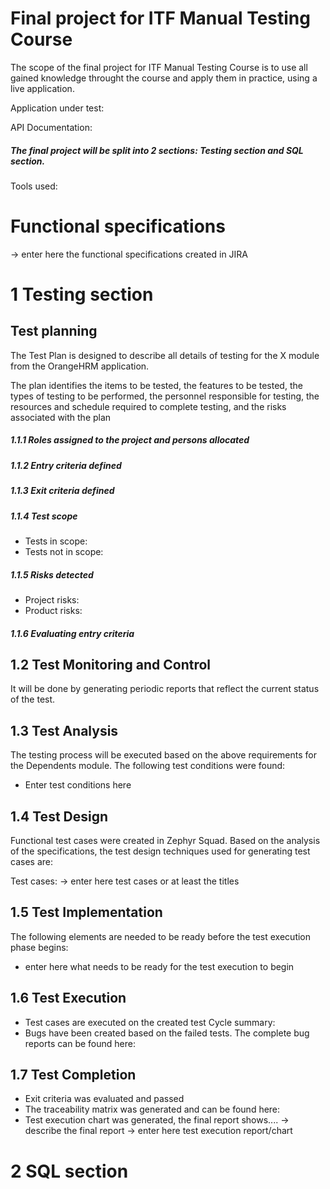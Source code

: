 # Final project for ITF Manual Testing Course
The scope of the final project for ITF Manual Testing Course is to use all gained knowledge throught the course and apply them in practice, using a live application.

Application under test:

API Documentation:
##### The final project will be split into 2 sections: Testing section and SQL section.
Tools used:
# Functional specifications
-> enter here the functional specifications created in JIRA
# 1 Testing section
## Test planning
The Test Plan is designed to describe all details of testing for the X module from the OrangeHRM application.

The plan identifies the items to be tested, the features to be tested, the types of testing to be performed, the personnel responsible for testing, the resources and schedule required to complete testing, and the risks associated with the plan
##### 1.1.1 Roles assigned to the project and persons allocated
##### 1.1.2 Entry criteria defined
##### 1.1.3 Exit criteria defined
##### 1.1.4 Test scope
* Tests in scope:
* Tests not in scope:
##### 1.1.5 Risks detected
* Project risks:
* Product risks:
##### 1.1.6 Evaluating entry criteria
## 1.2 Test Monitoring and Control
It will be done by generating periodic reports that reflect the current status of the test.
## 1.3 Test Analysis
The testing process will be executed based on the above requirements for the Dependents module. The following test conditions were found:

* Enter test conditions here
## 1.4 Test Design
Functional test cases were created in Zephyr Squad. Based on the analysis of the specifications, the test design techniques used for generating test cases are:

Test cases: -> enter here test cases or at least the titles
## 1.5 Test Implementation
The following elements are needed to be ready before the test execution phase begins:

* enter here what needs to be ready for the test execution to begin
## 1.6 Test Execution
* Test cases are executed on the created test Cycle summary:
* Bugs have been created based on the failed tests. The complete bug reports can be found here:
## 1.7 Test Completion
* Exit criteria was evaluated and passed
* The traceability matrix was generated and can be found here:
* Test execution chart was generated, the final report shows.... -> describe the final report
-> enter here test execution report/chart
# 2 SQL section
